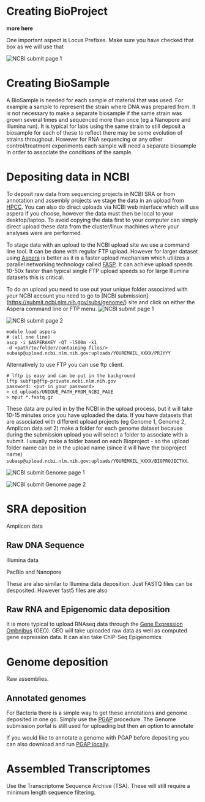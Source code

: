 
# Creating BioProject

__more here__

One important aspect is Locus Prefixes. Make sure you have checked that box as we will use that

![NCBI submit page 1](img/ncbi_submit_bioproject_1.png)

# Creating BioSample

A BioSample is needed for each sample of material that was used. For example a sample to represent the strain where DNA was prepared from. It is not necessary to make a separate biosample if the same strain was grown several times and sequenced more than once (eg a Nanopore and Illumina run). It is typical for labs using the same strain to still deposit a biosample for each of these to reflect there may be some evolution of strains throughout.  However for RNA sequencing or any other control/treatment experiments each sample will need a separate biosample in order to associate the conditions of the sample.

# Depositing data in NCBI

To deposit raw data from sequencing projects in NCBI SRA or from annotation and assembly projects we stage the data in an upload from [HPCC](https://hpcc.ucr.edu). You can also do direct uploads via NCBI web interface which will use aspera if you choose, however the data must then be local to your desktop/laptop.  To avoid copying the data first to your computer can simply direct upload these data from the cluster/linux machines where your analyses were are performed.

To stage data with an upload to the NCBI upload site we use a command line tool. It can be done with regular FTP upload.
However for larger dataset using [Aspera](https://www.ncbi.nlm.nih.gov/books/NBK242625/) is better as it is a faster upload mechanism which utilizes a parallel networking technology called [FASP](https://en.wikipedia.org/wiki/Fast_and_Secure_Protocol). It can achieve upload speeds 10-50x faster than typical single FTP upload speeds so for large Illumina datasets this is critical.

To do an upload you need to use  out your unique folder associated with your NCBI account you need to go to [NCBI submission] (https://submit.ncbi.nlm.nih.gov/subs/genome/) site and click on either the Aspera command line or FTP menu.
![NCBI submit page 1](img/ncbi_submit_main.png)

![NCBI submit page 2](img/ncbi_submit_main_2.png)

```
module load aspera
# (all one line)
ascp -i $ASPERAKEY -QT -l500m -k1
-d <path/to/folder/containing files/>
subasp@upload.ncbi.nlm.nih.gov:uploads/YOUREMAIL_XXXX/PRJYYY
```

Alternatively to use FTP you can use ftp client.
```
# lftp is easy and can be put in the background
lftp subftp@ftp-private.ncbi.nlm.nih.gov
password: <put in your password>
> cd uploads/UNIQUE_PATH_FROM_NCBI_PAGE
> mput *.fastq.gz
```

These data are pulled in by the NCBI in the upload process, but it will take 10-15 minutes once you have uploaded the data. If you have datasets that are associated with different upload projects (eg Genome 1, Genome 2, Amplicon data set 2) make a folder for each genome dataset because during the submission upload you will select a folder to associate with a submit. I usually make a folder based on each Bioproject - so the upload folder name can be in the upload name (since it will have the bioproject name) `subasp@upload.ncbi.nlm.nih.gov:uploads/YOUREMAIL_XXXX/BIOPROJECTXX`.

![NCBI submit Genome page 1](img/ncbi_submit_genome_1.png)

![NCBI submit Genome page 2](img/ncbi_submit_genome_2.png)

# SRA deposition

Amplicon data

## Raw DNA Sequence

Illumina data

PacBio and Nanopore

These are also similar to Illumina data deposition. Just FASTQ files can be desposited. However fast5 files are also


## Raw RNA and Epigenomic data deposition

It is more typical to upload RNAseq data through the [Gene Expression Ombnibus](https://www.ncbi.nlm.nih.gov/geo/) (GEO). GEO will take uploaded raw data as well as computed gene expression data. It can also take ChIP-Seq Epigenomics

# Genome deposition

Raw assemblies.

## Annotated genomes

For Bacteria there is a simple way to get these annotations and genome deposited in one go. Simply use the [PGAP](https://www.ncbi.nlm.nih.gov/genome/annotation_prok/) procedure.  The Genome submission portal is still used for uploading but then an option to annotate

If you would like to annotate a genome with PGAP before depositing you can also download and run [PGAP locally](https://github.com/ncbi/pgap).

# Assembled Transcriptomes

Use the Transcriptome Sequence Archive (TSA). These will still require a minimum length sequence filtering.

